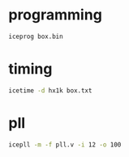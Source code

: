 # programming
```bash
iceprog box.bin
```

# timing
```bash
icetime -d hx1k box.txt 
```

# pll
```bash
icepll -m -f pll.v -i 12 -o 100
```